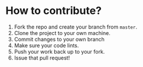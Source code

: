 # How to contribute?

1. Fork the repo and create your branch from `master`.
2. Clone the project to your own machine.
3. Commit changes to your own branch
4. Make sure your code lints.
5. Push your work back up to your fork.
6. Issue that pull request!
